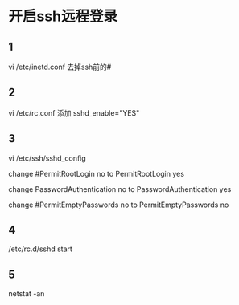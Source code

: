 # 开启ssh远程登录
## 1 
vi /etc/inetd.conf
去掉ssh前的#

## 2
vi /etc/rc.conf
添加
sshd_enable="YES"

## 3
vi /etc/ssh/sshd_config

change
#PermitRootLogin no
to
PermitRootLogin yes

change
PasswordAuthentication no
to 
PasswordAuthentication yes

change 
#PermitEmptyPasswords no
to
PermitEmptyPasswords no

## 4
/etc/rc.d/sshd start

## 5
netstat -an
